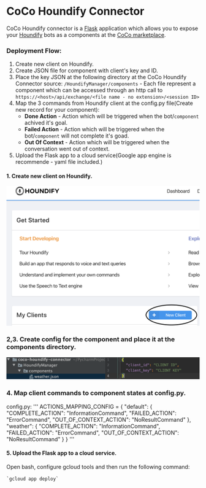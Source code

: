 # CoCo Houndify Connector

CoCo Houndify connector is a [Flask](http://flask.palletsprojects.com/en/1.1.x/ "Flask") application which allows you to expose your [Houndify](https://www.houndify.com/ "houndify") bots as a components at the [CoCo marketplace](https://marketplace.conversationalcomponents.com/ "CoCo marketplace").

### Deployment Flow:

1. Create new client on Houndify.
2. Create JSON file for component with client's key and ID.
3. Place the key JSON at the following directory at the CoCo Houndify Connector source:
`/HoundifyManager/components` - Each file represent a component which can be accessed through an http call to` https://<host>/api/exchange/<file name - no extension>/<session ID>`
4. Map the 3 commands from Houndify client at the config.py file(Create new
record for your component):
	- **Done Action** - Action which will be triggered when the bot/`component` achived it's goal.
	- **Failed Action** - Action which will be triggered when the bot/`component` will not complete it's goad.
	- **Out Of Context** - Action which will be triggered when the conversation went out of context.
5. Upload the Flask app to a cloud service(Google app engine is recommende - yaml file included.)




#### 1. Create new client on Houndify.

 ![Create a new client.](/Screenshots/1CreateClient.png)

### 2,3. Create config for the component and place it at the components directory.
 ![Create component config.](/Screenshots/2ComponentConfig.png)

### 4. Map client commands to component states at config.py.

config.py:
'''
    ACTIONS_MAPPING_CONFIG = {
        "default": {
            "COMPLETE_ACTION": "InformationCommand",
            "FAILED_ACTION": "ErrorCommand",
            "OUT_OF_CONTEXT_ACTION": "NoResultCommand"
        },
        "weather": {
            "COMPLETE_ACTION": "InformationCommand",
            "FAILED_ACTION": "ErrorCommand",
            "OUT_OF_CONTEXT_ACTION": "NoResultCommand"
        }
    }
'''

#### 5. Upload the Flask app to a cloud service.

 Open bash, configure gcloud tools and then run the following command:

    `gcloud app deploy`


